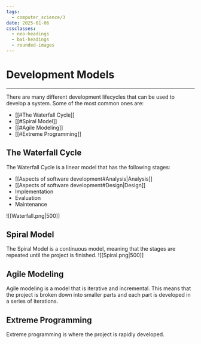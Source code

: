 ```yaml
---
tags:
  - computer_science/3
date: 2025-01-06
cssclasses:
  - neo-headings
  - bai-headings
  - rounded-images
---
```

# Development Models

***
There are many different development lifecycles that can be used to develop a system. Some of the most common ones are:
- [[#The Waterfall Cycle]]
- [[#Spiral Model]]
- [[#Agile Modeling]]
- [[#Extreme Programming]]

## The Waterfall Cycle
The Waterfall Cycle is a linear model that has the following stages:
- [[Aspects of software development#Analysis|Analysis]]
- [[Aspects of software development#Design|Design]]
- Implementation
- Evaluation
- Maintenance

![[Waterfall.png|500]]


## Spiral Model
The Spiral Model is a continuous model, meaning that the stages are repeated until the project is finished.
![[Spiral.png|500]]
## Agile Modeling
Agile modeling is a model that is iterative and incremental. This means that the project is broken down into smaller parts and each part is developed in a series of iterations.

## Extreme Programming
Extreme programming is where the project is rapidly developed.